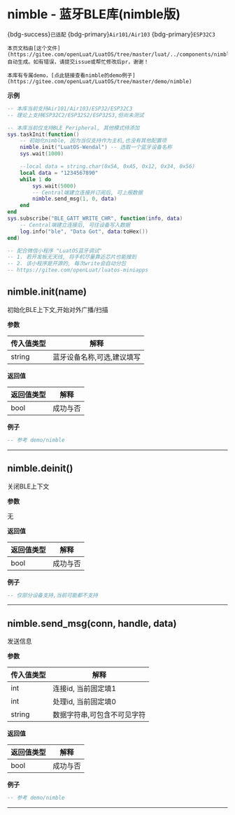 # nimble - 蓝牙BLE库(nimble版)

{bdg-success}`已适配` {bdg-primary}`Air101/Air103` {bdg-primary}`ESP32C3`

```{note}
本页文档由[这个文件](https://gitee.com/openLuat/LuatOS/tree/master/luat/../components/nimble/src/luat_lib_nimble.c)自动生成。如有错误，请提交issue或帮忙修改后pr，谢谢！
```

```{tip}
本库有专属demo，[点此链接查看nimble的demo例子](https://gitee.com/openLuat/LuatOS/tree/master/demo/nimble)
```

**示例**

```lua
-- 本库当前支持Air101/Air103/ESP32/ESP32C3
-- 理论上支持ESP32C2/ESP32S2/ESP32S3,但尚未测试

-- 本库当前仅支持BLE Peripheral, 其他模式待添加
sys.taskInit(function()
    -- 初始化nimble, 因为当仅支持作为主机,也没有其他配置项
    nimble.init("LuatOS-Wendal") -- 选取一个蓝牙设备名称
    sys.wait(1000)

    --local data = string.char(0x5A, 0xA5, 0x12, 0x34, 0x56)
    local data = "1234567890"
    while 1 do
        sys.wait(5000)
        -- Central端建立连接并订阅后, 可上报数据
        nimble.send_msg(1, 0, data)
    end
end
sys.subscribe("BLE_GATT_WRITE_CHR", function(info, data)
    -- Central端建立连接后, 可往设备写入数据
    log.info("ble", "Data Got", data:toHex())
end)

-- 配合微信小程序 "LuatOS蓝牙调试"
-- 1. 若开发板无天线, 将手机尽量靠近芯片也能搜到
-- 2. 该小程序是开源的, 每次write会自动分包
-- https://gitee.com/openLuat/luatos-miniapps

```

## nimble.init(name)

初始化BLE上下文,开始对外广播/扫描

**参数**

|传入值类型|解释|
|-|-|
|string|蓝牙设备名称,可选,建议填写|

**返回值**

|返回值类型|解释|
|-|-|
|bool|成功与否|

**例子**

```lua
-- 参考 demo/nimble

```

---

## nimble.deinit()

关闭BLE上下文

**参数**

无

**返回值**

|返回值类型|解释|
|-|-|
|bool|成功与否|

**例子**

```lua
-- 仅部分设备支持,当前可能都不支持

```

---

## nimble.send_msg(conn, handle, data)

发送信息

**参数**

|传入值类型|解释|
|-|-|
|int|连接id, 当前固定填1|
|int|处理id, 当前固定填0|
|string|数据字符串,可包含不可见字符|

**返回值**

|返回值类型|解释|
|-|-|
|bool|成功与否|

**例子**

```lua
-- 参考 demo/nimble

```

---

